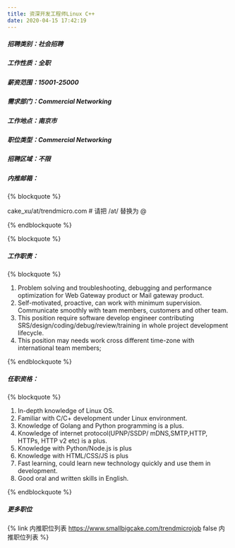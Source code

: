 ```yaml
---
title: 资深开发工程师Linux C++
date: 2020-04-15 17:42:19
---
```

##### 招聘类别：社会招聘
##### 工作性质：全职
##### 薪资范围：15001-25000
##### 需求部门：Commercial Networking
##### 工作地点：南京市
##### 职位类型：Commercial Networking
##### 招聘区域：不限 
##### 内推邮箱：
{% blockquote %}  

cake_xu/at/trendmicro.com # 请把 /at/ 替换为 @

{% endblockquote %}

{% blockquote %}  

##### 工作职责：
{% blockquote %}  

1. Problem solving and troubleshooting, debugging and performance optimization for Web Gateway product or Mail gateway product.
2. Self-motivated, proactive, can work with minimum supervision. Communicate smoothly with team members, customers and other team.
3. This position require software develop engineer contributing SRS/design/coding/debug/review/training in whole project development lifecycle.
4. This position may needs work cross different time-zone with international team members;

{% endblockquote %}

##### 任职资格：
{% blockquote %}  

1. In-depth knowledge of Linux OS.
2. Familiar with C/C+ development under Linux environment.
3. Knowledge of Golang and Python programming is a plus.
4. Knowledge of internet protocol(UPNP/SSDP/ mDNS,SMTP,HTTP, HTTPs, HTTP v2 etc) is a plus.
5. Knowledge with Python/Node.js is plus
6. Knowledge with HTML/CSS/JS is plus
7. Fast learning, could learn new technology quickly and use them in development.
8. Good oral and written skills in English.

{% endblockquote %}

##### 更多职位
{% link 内推职位列表 https://www.smallbigcake.com/trendmicrojob false 内推职位列表 %}
